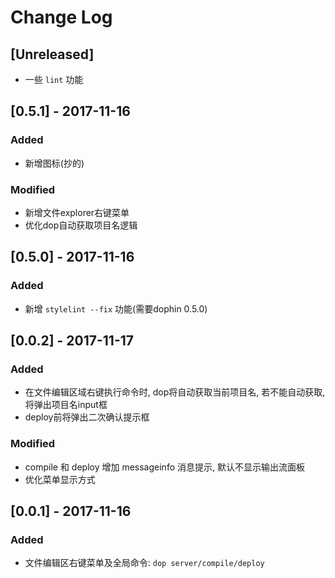 # Change Log

## [Unreleased]
- 一些 `lint` 功能

## [0.5.1] - 2017-11-16
### Added
- 新增图标(抄的)
### Modified
- 新增文件explorer右键菜单
- 优化dop自动获取项目名逻辑

## [0.5.0] - 2017-11-16
### Added
- 新增 `stylelint --fix` 功能(需要dophin 0.5.0)

## [0.0.2] - 2017-11-17
### Added
- 在文件编辑区域右键执行命令时, dop将自动获取当前项目名, 若不能自动获取, 将弹出项目名input框
- deploy前将弹出二次确认提示框
### Modified
- compile 和 deploy 增加 messageinfo 消息提示, 默认不显示输出流面板
- 优化菜单显示方式

## [0.0.1] - 2017-11-16
### Added
- 文件编辑区右键菜单及全局命令: `dop server/compile/deploy`